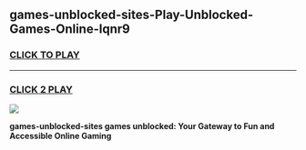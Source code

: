 
## games-unblocked-sites-Play-Unblocked-Games-Online-lqnr9
<h3>
<a href="https://premium76.site?title=games-unblocked-sites&ref=24A">CLICK TO PLAY</a></h3>
<hr>

<h3>
<a href="https://premium76.site?title=games-unblocked-sites&ref=24A">CLICK 2 PLAY</a>
  
</h3>

<a href="https://premium76.site?title=games-unblocked-sites&ref=24A"><img src="https://clearcache.store/games.png"></a>


**games-unblocked-sites games unblocked: Your Gateway to Fun and Accessible Online Gaming**
